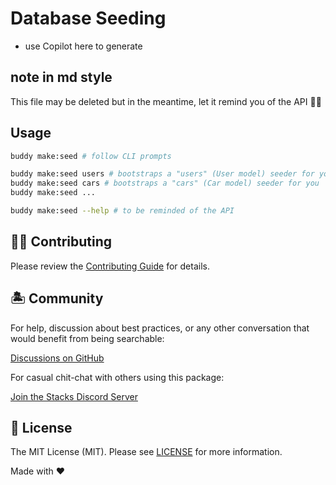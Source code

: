 # Database Seeding

- use Copilot here to generate

## note in md style

This file may be deleted but in the meantime, let it remind you of the API 🤙🏼

## Usage

```sh
buddy make:seed # follow CLI prompts

buddy make:seed users # bootstraps a "users" (User model) seeder for you
buddy make:seed cars # bootstraps a "cars" (Car model) seeder for you
buddy make:seed ...

buddy make:seed --help # to be reminded of the API
```

## 💪🏼 Contributing

Please review the [Contributing Guide](https://github.com/stacksjs/contributing) for details.

## 🏝 Community

For help, discussion about best practices, or any other conversation that would benefit from being searchable:

[Discussions on GitHub](https://github.com/stacksjs/stacks/discussions)

For casual chit-chat with others using this package:

[Join the Stacks Discord Server](https://discord.ow3.org)

## 📄 License

The MIT License (MIT). Please see [LICENSE](../../LICENSE.md) for more information.

Made with ❤️

